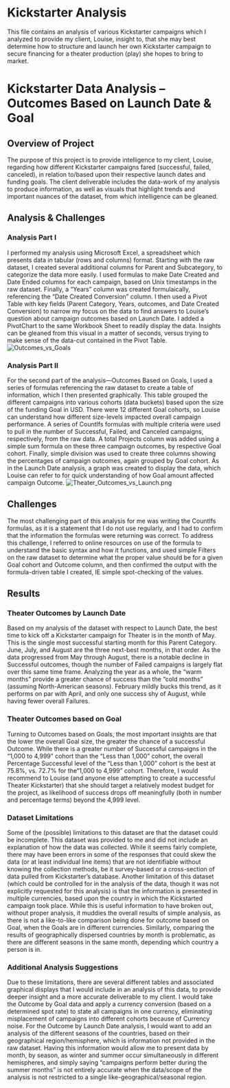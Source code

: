 # Kickstarter Analysis
This file contains an analysis of various Kickstarter campaigns which I analyzed to provide my client, Louise, insight to, that she may best determine how to structure and launch her own Kickstarter campaign to secure financing for a theater production (play) she hopes to bring to market.
# Kickstarter Data Analysis – Outcomes Based on Launch Date & Goal
## Overview of Project
The purpose of this project is to provide intelligence to my client, Louise, regarding how different Kickstarter campaigns fared (successful, failed, canceled), in relation to/based upon their respective launch dates and funding goals.  The client deliverable includes the data-work of my analysis to produce information, as well as visuals that highlight trends and important nuances of the dataset, from which intelligence can be gleaned.
## Analysis & Challenges
### Analysis Part I
I performed my analysis using Microsoft Excel, a spreadsheet which presents data in tabular (rows and columns) format.  Starting with the raw dataset, I created several additional columns for Parent and Subcategory, to categorize the data more easily.  I used formulas to make Date Created and Date Ended columns for each campaign, based on Unix timestamps in the raw dataset.  Finally, a “Years” column was created formulaically, referencing the “Date Created Conversion” column.
I then used a Pivot Table with key fields (Parent Category, Years, outcomes, and Date Created Conversion) to narrow my focus on the data to find answers to Louise’s question about campaign outcomes based on Launch Date.  I added a PivotChart to the same Workbook Sheet to readily display the data.  Insights can be gleaned from this visual in a matter of seconds, versus trying to make sense of the data-cut contained in the Pivot Table.  
![Outcomes_vs_Goals](path/to/Outcomes_vs_Goals.png)
### Analysis Part II
For the second part of the analysis—Outcomes Based on Goals, I used a series of formulas referencing the raw dataset to create a table of information, which I then presented graphically.  This table grouped the different campaigns into various cohorts (data buckets) based upon the size of the funding Goal in USD. There were 12 different Goal cohorts, so Louise can understand how different size-levels impacted overall campaign performance.  A series of CountIfs formulas with multiple criteria were used to pull in the number of Successful, Failed, and Canceled campaigns, respectively, from the raw data.  A total Projects column was added using a simple sum formula on these three campaign outcomes, by respective Goal cohort.  Finally, simple division was used to create three columns showing the percentages of campaign outcomes, again grouped by Goal cohort.  As in the Launch Date analysis, a graph was created to display the data, which Louise can refer to for quick understanding of how Goal amount affected campaign Outcome.
![Theater_Outcomes_vs_Launch.png](path/to/Theater_Outcomes_vs_Launch.png)
## Challenges
The most challenging part of this analysis for me was writing the CountIfs formulas, as it is a statement that I do not use regularly, and I had to confirm that the information the formulas were returning was correct.  To address this challenge, I referred to online resources on use of the formula to understand the basic syntax and how it functions, and used simple Filters on the raw dataset to determine what the proper value should be for a given Goal cohort and Outcome column, and then confirmed the output with the formula-driven table I created, IE simple spot-checking of the values.
## Results
### Theater Outcomes by Launch Date
Based on my analysis of the dataset with respect to Launch Date, the best time to kick off a Kickstarter campaign for Theater is in the month of May.  This is the single most successful starting month for this Parent Category.  June, July, and August are the three next-best months, in that order.  As the data progressed from May through August, there is a notable decline in Successful outcomes, though the number of Failed campaigns is largely flat over this same time frame.  Analyzing the year as a whole, the “warm months” provide a greater chance of success than the “cold months” (assuming North-American seasons).  February mildly bucks this trend, as it performs on par with April, and only one success shy of August, while having fewer overall Failures.
### Theater Outcomes based on Goal
Turning to Outcomes based on Goals, the most important insights are that the lower the overall Goal size, the greater the chance of a successful Outcome.  While there is a greater number of Successful campaigns in the “1,000 to 4,999” cohort than the “Less than 1,000” cohort, the overall Percentage Successful level of the “Less than 1,000” cohort is the best at 75.8%, vs. 72.7% for the“1,000 to 4,999” cohort.  Therefore, I would recommend to Louise (and anyone else attempting to create a successful Theater Kickstarter) that she should target a relatively modest budget for the project, as likelihood of success drops off meaningfully (both in number and percentage terms) beyond the 4,999 level.
### Dataset Limitations
Some of the (possible) limitations to this dataset are that the dataset could be incomplete.  This dataset was provided to me and did not include an explanation of how the data was collected. While it seems fairly complete, there may have been errors in some of the responses that could skew the data (or at least individual line items) that are not identifiable without knowing the collection methods, be it survey-based or a cross-section of data pulled from Kickstarter’s database.  Another limitation of this dataset (which could be controlled for in the analysis of the data, though it was not explicitly requested for this analysis) is that the information is presented in multiple currencies, based upon the country in which the Kickstarted campaign took place.  While this is useful information to have broken out, without proper analysis, it muddies the overall results of simple analysis, as there is not a like-to-like comparison being done for outcome based on Goal, when the Goals are in different currencies.  Similarly, comparing the results of geographically dispersed countries by month is problematic, as there are different seasons in the same month, depending which country a person is in. 
### Additional Analysis Suggestions
Due to these limitations, there are several different tables and associated graphical displays that I would include in an analysis of this data, to provide deeper insight and a more accurate deliverable to my client.  I would take the Outcome by Goal data and apply a currency conversion (based on a determined spot rate) to state all campaigns in one currency, eliminating misplacement of campaigns into different cohorts because of Currency noise.  For the Outcome by Launch Date analysis, I would want to add an analysis of the different seasons of the countries, based on their geographical region/hemisphere, which is information not provided in the raw dataset.  Having this information would allow me to present data by month, by season, as winter and summer occur simultaneously in different hemispheres, and simply saying “campaigns perform better during the summer months” is not entirely accurate when the data/scope of the analysis is not restricted to a single like-geographical/seasonal region.

	
